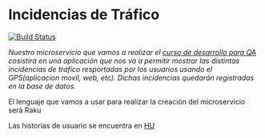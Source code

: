 # Incidencias de Tráfico
[![Build Status](https://travis-ci.org/RakutenTeam/IncidenciasTrafico.svg?branch=master)](https://travis-ci.org/RakutenTeam/IncidenciasTrafico)

*Nuestro microservicio que vamos a realizar el [curso de desarrollo para QA](https://jj.github.io/curso-tdd/) cosistirá en una aplicación que nos va a permitir mostrar las distintas incidencias de tráfico resportadas por los usuarios usando el GPS(aplicacion movil, web, etc). Dichas incidencias quedarán registradas en la base de datos.*

El lenguaje que vamos a usar para realizar la creación del microservicio será Raku

Las historias de usuario se encuentra en [HU](https://github.com/RakutenTeam/IncidenciasTrafico/tree/master/HU)
